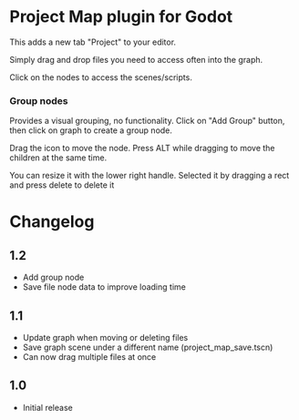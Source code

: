 # Project Map plugin for Godot

This adds a new tab "Project" to your editor.

Simply drag and drop files you need to access often into the graph.

Click on the nodes to access the scenes/scripts.

### Group nodes

Provides a visual grouping, no functionality.
Click on "Add Group" button, then click on graph to create a group node.

Drag the icon to move the node.
Press ALT while dragging to move the children at the same time.

You can resize it with the lower right handle.
Selected it by dragging a rect and press delete to delete it

# Changelog

## 1.2 
- Add group node
- Save file node data to improve loading time

## 1.1
- Update graph when moving or deleting files
- Save graph scene under a different name (project_map_save.tscn)
- Can now drag multiple files at once

## 1.0
- Initial release
